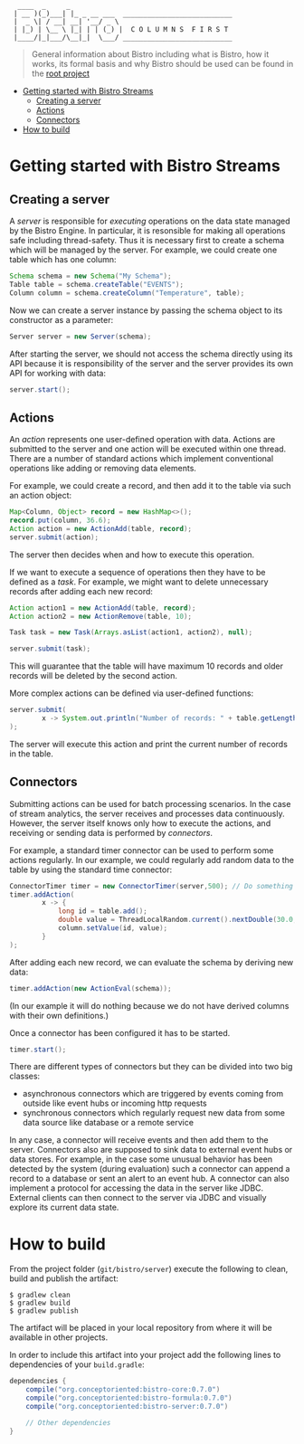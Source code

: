 ```
  ____  _     _
 | __ )(_)___| |_ _ __ ___  ___________________________
 |  _ \| / __| __| '__/ _ \ 
 | |_) | \__ \ |_| | | (_) |  C O L U M N S  F I R S T
 |____/|_|___/\__|_|  \___/ ___________________________
```

> General information about Bistro including what is Bistro, how it works, its formal basis and why Bistro should be used can be found in the [root project](https://github.com/asavinov/bistro)

* [Getting started with Bistro Streams](#getting-started-with-bistro-streams)
  * [Creating a server](#creating-a-server)
  * [Actions](#actions)
  * [Connectors](#connectors)
* [How to build](#how-to-build)

# Getting started with Bistro Streams

## Creating a server

A *server* is responsible for *executing* operations on the data state managed by the Bistro Engine. In particular, it is resonsible for making all operations safe including thread-safety. Thus it is necessary first to create a schema which will be managed by the server. For example, we could create one table which has one column:

```java
Schema schema = new Schema("My Schema");
Table table = schema.createTable("EVENTS");
Column column = schema.createColumn("Temperature", table);
```

Now we can create a server instance by passing the schema object to its constructor as a parameter:

```java
Server server = new Server(schema);
```

After starting the server, we should not access the schema directly using its API because it is responsibility of the server and the server provides its own API for working with data:

```java
server.start();
```

## Actions

An *action* represents one user-defined operation with data. Actions are submitted to the server and one action will be executed within one thread. There are a number of standard actions which implement conventional operations like adding or removing data elements. 

For example, we could create a record, and then add it to the table via such an action object:

```java
Map<Column, Object> record = new HashMap<>();
record.put(column, 36.6);
Action action = new ActionAdd(table, record);
server.submit(action);
```

The server then decides when and how to execute this operation.

If we want to execute a sequence of operations then they have to be defined as a *task*. For example, we might want to delete unnecessary records after adding each new record:

```java
Action action1 = new ActionAdd(table, record);
Action action2 = new ActionRemove(table, 10);

Task task = new Task(Arrays.asList(action1, action2), null);

server.submit(task);
```

This will guarantee that the table will have maximum 10 records and older records will be deleted by the second action.

More complex actions can be defined via user-defined functions:

```java
server.submit(
        x -> System.out.println("Number of records: " + table.getLength())
);
```

The server will execute this action and print the current number of records in the table.

## Connectors

Submitting actions can be used for batch processing scenarios. In the case of stream analytics, the server receives and processes data continuously. However, the server itself knows only how to execute the actions, and receiving or sending data is performed by *connectors*.

For example, a standard timer connector can be used to perform some actions regularly. In our example, we could regularly add random data to the table by using the standard time connector:

```java
ConnectorTimer timer = new ConnectorTimer(server,500); // Do something every 500 milliseconds
timer.addAction(
        x -> {
            long id = table.add();
            double value = ThreadLocalRandom.current().nextDouble(30.0, 40.0);
            column.setValue(id, value);
        }
);
```

After adding each new record, we can evaluate the schema by deriving new data:

```java
timer.addAction(new ActionEval(schema));
```

(In our example it will do nothing because we do not have derived columns with their own definitions.)

Once a connector has been configured it has to be started.

```java
timer.start();
```

There are different types of connectors but they can be divided into two big classes:

* asynchronous connectors which are triggered by events coming from outside like event hubs or incoming http requests
* synchronous connectors which regularly request new data from some data source like database or a remote service

In any case, a connector will receive events and then add them to the server. Connectors also are supposed to sink data to external event hubs or data stores. For example, in the case some unusual behavior has been detected by the system (during evaluation) such a connector can append a record to a database or sent an alert to an event hub. A connector can also implement a protocol for accessing the data in the server like JDBC. External clients can then connect to the server via JDBC and visually explore its current data state.

# How to build

From the project folder (`git/bistro/server`) execute the following to clean, build and publish the artifact:

```console
$ gradlew clean
$ gradlew build
$ gradlew publish
```

The artifact will be placed in your local repository from where it will be available in other projects.

In order to include this artifact into your project add the following lines to dependencies of your `build.gradle`:

```groovy
dependencies {
    compile("org.conceptoriented:bistro-core:0.7.0")
    compile("org.conceptoriented:bistro-formula:0.7.0")
    compile("org.conceptoriented:bistro-server:0.7.0")

    // Other dependencies
}
```
